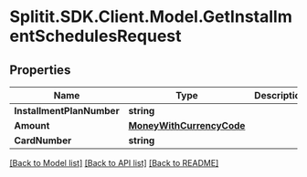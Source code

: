 # Splitit.SDK.Client.Model.GetInstallmentSchedulesRequest
## Properties

Name | Type | Description | Notes
------------ | ------------- | ------------- | -------------
**InstallmentPlanNumber** | **string** |  | [optional] 
**Amount** | [**MoneyWithCurrencyCode**](MoneyWithCurrencyCode.md) |  | [optional] 
**CardNumber** | **string** |  | [optional] 

[[Back to Model list]](../README.md#documentation-for-models) [[Back to API list]](../README.md#documentation-for-api-endpoints) [[Back to README]](../README.md)

